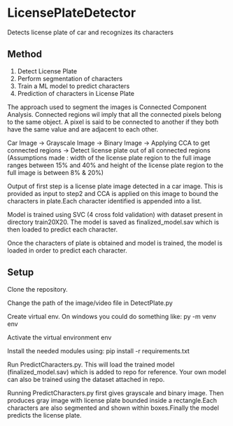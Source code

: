 # LicensePlateDetector
Detects license plate of car and recognizes its characters

## Method

1. Detect License Plate
2. Perform segmentation of characters
3. Train a ML model to predict characters
4. Prediction of characters in License Plate

The approach used to segment the images is Connected Component Analysis. Connected regions wil imply that all the connected pixels belong
to the same object. A pixel is said to be connected to another if they both have the same value and are adjacent to each other.

Car Image -> Grayscale Image -> Binary Image -> Applying CCA to get connected regions -> Detect license plate out of all connected regions
(Assumptions made : width of the license plate region to the full image ranges between 15% and 40% and height of the license plate region
to the full image is between 8% & 20%)

Output of first step is a license plate image detected in a car image. This is provided as input to step2 and CCA is applied on this image
to bound the characters in plate.Each character identified is appended into a list.

Model is trained using SVC (4 cross fold validation) with dataset present in directory train20X20. The model is saved as finalized_model.sav
which is then loaded to predict each character.

Once the characters of plate is obtained and model is trained, the model is loaded in order to predict each character.


## Setup


Clone the repository.

Change the path of the image/video file in DetectPlate.py

Create virtual env. On windows you could do something like: py -m venv env

Activate the virtual environment env

Install the needed modules using: pip install -r requirements.txt

Run PredictCharacters.py. This will load the trained model (finalized_model.sav) which is added to repo for reference. Your own model can also be trained using the dataset attached in repo.

Running PredictCharacters.py first gives grayscale and binary image. Then produces gray image with license plate bounded inside a rectangle.Each characters are also segmented and shown within boxes.Finally the model predicts the license plate.
